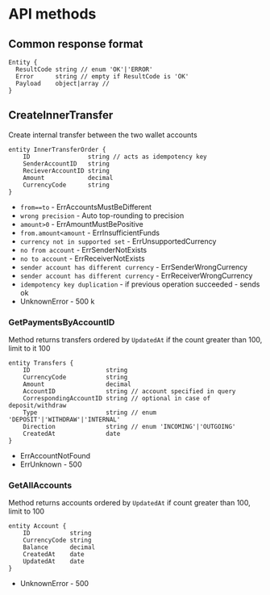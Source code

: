 # API methods

## Common response format

```
Entity {
  ResultCode string // enum 'OK'|'ERROR'
  Error      string // empty if ResultCode is 'OK'
  Payload    object|array // 
}
```

## CreateInnerTransfer

Create internal transfer between the two wallet accounts
```
entity InnerTransferOrder {
	ID                string // acts as idempotency key
	SenderAccountID   string
	RecieverAccountID string
	Amount            decimal
	CurrencyCode      string 
}
```
- `from==to` - ErrAccountsMustBeDifferent
- `wrong precision` - Auto top-rounding to precision
- `amount>0` - ErrAmountMustBePositive
- `from.amount<amount` - ErrInsufficientFunds
- `currency not in supported set` - ErrUnsupportedCurrency
- `no from account` - ErrSenderNotExists
- `no to account` - ErrReceiverNotExists
- `sender account has different currency` - ErrSenderWrongCurrency
- `sender account has different currency` - ErrReceiverWrongCurrency
- `idempotency key duplication` - if previous operation succeeded - sends ok
 - UnknownError - 500 k
 
### GetPaymentsByAccountID

Method returns transfers ordered by `UpdatedAt` if the count greater than 100, limit to it 100
```
entity Transfers {
    ID                     string
    CurrencyCode           string
    Amount                 decimal
    AccountID              string // account specified in query
    CorrespondingAccountID string // optional in case of deposit/withdraw
    Type                   string // enum 'DEPOSIT'|'WITHDRAW'|'INTERNAL'
    Direction              string // enum 'INCOMING'|'OUTGOING'
    CreatedAt              date
}
```
 - ErrAccountNotFound
 - ErrUnknown - 500
 
### GetAllAccounts

Method returns accounts ordered by `UpdatedAt` if count greater than 100, limit to 100
```
entity Account {
    ID           string
    CurrencyCode string
    Balance      decimal
    CreatedAt    date
    UpdatedAt    date
}
```
 - UnknownError - 500